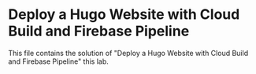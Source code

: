 # Deploy a Hugo Website with Cloud Build and Firebase Pipeline
 This file contains the solution of "Deploy a Hugo Website with Cloud Build and Firebase Pipeline" this lab.
